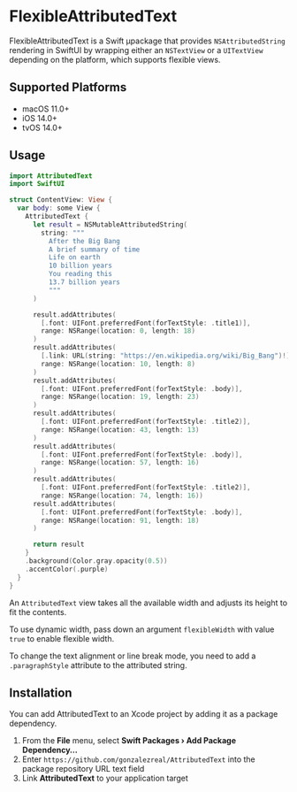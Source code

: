 # FlexibleAttributedText

FlexibleAttributedText is a Swift µpackage that provides `NSAttributedString` rendering in SwiftUI by wrapping either an `NSTextView` or a `UITextView` depending on the platform, which supports flexible views.

## Supported Platforms

* macOS 11.0+
* iOS 14.0+
* tvOS 14.0+

## Usage
```swift
import AttributedText
import SwiftUI

struct ContentView: View {
  var body: some View {
    AttributedText {
      let result = NSMutableAttributedString(
        string: """
          After the Big Bang
          A brief summary of time
          Life on earth
          10 billion years
          You reading this
          13.7 billion years
          """
      )

      result.addAttributes(
        [.font: UIFont.preferredFont(forTextStyle: .title1)],
        range: NSRange(location: 0, length: 18)
      )
      result.addAttributes(
        [.link: URL(string: "https://en.wikipedia.org/wiki/Big_Bang")!],
        range: NSRange(location: 10, length: 8)
      )
      result.addAttributes(
        [.font: UIFont.preferredFont(forTextStyle: .body)],
        range: NSRange(location: 19, length: 23)
      )
      result.addAttributes(
        [.font: UIFont.preferredFont(forTextStyle: .title2)],
        range: NSRange(location: 43, length: 13)
      )
      result.addAttributes(
        [.font: UIFont.preferredFont(forTextStyle: .body)],
        range: NSRange(location: 57, length: 16)
      )
      result.addAttributes(
        [.font: UIFont.preferredFont(forTextStyle: .title2)],
        range: NSRange(location: 74, length: 16))
      result.addAttributes(
        [.font: UIFont.preferredFont(forTextStyle: .body)],
        range: NSRange(location: 91, length: 18)
      )

      return result
    }
    .background(Color.gray.opacity(0.5))
    .accentColor(.purple)
  }
}
```

An `AttributedText` view takes all the available width and adjusts its height to fit the contents.

To use dynamic width, pass down an argument `flexibleWidth` with value `true` to enable flexible width.

To change the text alignment or line break mode, you need to add a `.paragraphStyle` attribute to the attributed string.

## Installation
You can add AttributedText to an Xcode project by adding it as a package dependency.
1. From the **File** menu, select **Swift Packages › Add Package Dependency…**
1. Enter `https://github.com/gonzalezreal/AttributedText` into the package repository URL text field
1. Link **AttributedText** to your application target
